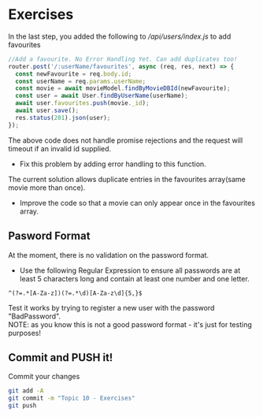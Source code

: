 # Exercises

In the last step, you added the following to */api/users/index.js* to add favourites

```javascript
//Add a favourite. No Error Handling Yet. Can add duplicates too!
router.post('/:userName/favourites', async (req, res, next) => {
  const newFavourite = req.body.id;
  const userName = req.params.userName;
  const movie = await movieModel.findByMovieDBId(newFavourite);
  const user = await User.findByUserName(userName);
  await user.favourites.push(movie._id);
  await user.save(); 
  res.status(201).json(user); 
});
```

The above code does not handle promise rejections and the request will timeout if an invalid id supplied.  
- Fix this problem by adding error handling to this function.

The current solution allows duplicate entries in the favourites array(same movie more than once).  
- Improve the code so that a movie can only appear once in the favourites array. 

## Pasword Format
At the moment, there is no validation on the password format. 

- Use the following Regular Expression to ensure all passwords are at least 5 characters long and contain at least one number and one letter.

~~~
^(?=.*[A-Za-z])(?=.*\d)[A-Za-z\d]{5,}$
~~~
Test it works by trying to register a new user with the password "BadPassword".  
NOTE: as you know this is not a good password format - it's just for testing purposes!

## Commit and PUSH it!

Commit your changes
~~~bash
git add -A
git commit -m "Topic 10 - Exercises"
git push
~~~
